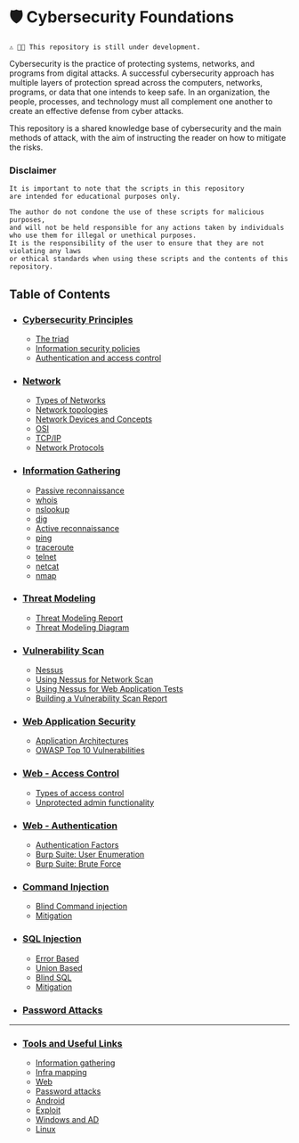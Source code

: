 # 🛡️ Cybersecurity Foundations

`⚠️ 🥷🏻 This repository is still under development.`

Cybersecurity is the practice of protecting systems, networks, and programs from digital attacks. A successful cybersecurity approach has multiple layers of protection spread across the computers, networks, programs, or data that one intends to keep safe. In an organization, the people, processes, and technology must all complement one another to create an effective defense from cyber attacks.

This repository is a shared knowledge base of cybersecurity and the main methods of attack, with the aim of instructing the reader on how to mitigate the risks.

### Disclaimer
```http
It is important to note that the scripts in this repository
are intended for educational purposes only. 

The author do not condone the use of these scripts for malicious purposes,
and will not be held responsible for any actions taken by individuals
who use them for illegal or unethical purposes.
It is the responsibility of the user to ensure that they are not violating any laws
or ethical standards when using these scripts and the contents of this repository.
```

## Table of Contents

- ### [Cybersecurity Principles](/pages/principles.md)
    - [The triad](/pages/principles.md#-the-triad)
    - [Information security policies](/pages/principles.md#️-information-security-policies)
    - [Authentication and access control](/pages/principles.md#-authentication-and-access-control)
- ### [Network](/pages/network.md)
    - [Types of Networks](/pages/network.md#-types-of-networks)
    - [Network topologies](/pages/network.md#-network-topologies)
    - [Network Devices and Concepts](/pages/network.md#️-network-devices-and-concepts)
    - [OSI](/pages/network.md#-osi)
    - [TCP/IP](/pages/network.md#-tcpip-5-layers)
    - [Network Protocols](/pages/protocols.md)
- ### [Information Gathering](/pages/information-gathering.md)
    - [Passive reconnaissance](/pages/information-gathering.md#-passive-reconnaissance)
    - [whois](/pages/information-gathering.md#-whois)
    - [nslookup](/pages/information-gathering.md#-nslookup)
    - [dig](/pages/information-gathering.md#-dig)
    - [Active reconnaissance](/pages/information-gathering.md#-active-reconnaissance)
    - [ping](/pages/information-gathering.md#-ping)
    - [traceroute](/pages/information-gathering.md#-traceroute)
    - [telnet](/pages/information-gathering.md#-telnet)
    - [netcat](/pages/information-gathering.md#-netcat)
    - [nmap](/pages/information-gathering.md#-nmap)
- ### [Threat Modeling](/pages/threat-modeling.md)
    - [Threat Modeling Report](/pages/threat-modeling.md#-building-a-threat-modeling-report)
    - [Threat Modeling Diagram](/pages/threat-modeling.md#-threat-modeling-diagram)
- ### [Vulnerability Scan](/pages/vulnerability-scan.md)
    - [Nessus](/pages/vulnerability-scan.md#-nessus)
    - [Using Nessus for Network Scan](/pages/vulnerability-scan.md#-using-nessus-for-network-scan)
    - [Using Nessus for Web Application Tests](/pages/vulnerability-scan.md#-using-nessus-for-web-application-tests)
    - [Building a Vulnerability Scan Report](/pages/vulnerability-scan.md#-building-a-vulnerability-scan-report)
- ### [Web Application Security](/pages/web-application-security.md)
    - [Application Architectures](/pages/web.md#-application-architectures)
    - [OWASP Top 10 Vulnerabilities](/pages/web.md#-owasp---open-worldwide-application-security-project)
- ### [Web - Access Control](/pages/web-access.md)
    - [Types of access control](/pages/web-access.md#-types-of-access-control)
    - [Unprotected admin functionality](/pages/web-access.md#-unprotected-admin-functionality)
- ### [Web - Authentication](/pages/web-auth.md)
    - [Authentication Factors](/pages/web-auth.md#-authentitcation-factors)
    - [Burp Suite: User Enumeration](/pages/web-auth.md#-burp-suite---user-enumeration)
    - [Burp Suite: Brute Force](/pages/web-auth.md#-burp-suite---brute-force)
- ### [Command Injection](/pages/command-injection.md)
    - [Blind Command injection](/pages/command-injection.md#-blind-command-injection)
    - [Mitigation](/pages/command-injection.md#️-mitigation)
- ### [SQL Injection](/pages/sql-injection.md)
    - [Error Based](/pages/sql-injection.md#-error-based)
    - [Union Based](/pages/sql-injection.md#-union-based)
    - [Blind SQL](/pages/sql-injection.md#-blind-sql)
    - [Mitigation](/pages/sql-injection.md#️-mitigation)
- ### [Password Attacks](/pages/password-attacks.md)


---
- ### [Tools and Useful Links](/pages/tools-links.md)
    - [Information gathering](/pages/tools-links.md#-information-gathering)
    - [Infra mapping](/pages/tools-links.md#️-infra-mapping)
    - [Web](/pages/tools-links.md#-web)
    - [Password attacks](/pages/tools-links.md#-password-attacks)
    - [Android](/pages/tools-links.md#-android)
    - [Exploit](/pages/tools-links.md#-exploit)
    - [Windows and AD](/pages/tools-links.md#-windows-and-ad)
    - [Linux](/pages/tools-links.md#-linux)
